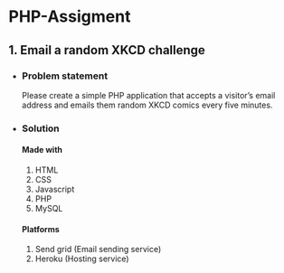# PHP-Assigment
## 1. Email a random XKCD challenge

- ### Problem statement
    Please create a simple PHP application that accepts a visitor’s email address and emails them random XKCD comics every five minutes.
- ### Solution
    #### Made with
    1. HTML
    2. CSS
    3. Javascript
    4. PHP
    5. MySQL

    #### Platforms
    1.  Send grid (Email sending service)
    2.  Heroku (Hosting service)